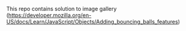 This repo contains solution to image gallery (https://developer.mozilla.org/en-US/docs/Learn/JavaScript/Objects/Adding_bouncing_balls_features)
